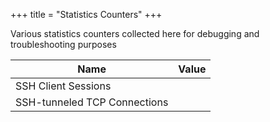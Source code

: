+++
title = "Statistics Counters"
+++
<script src="/api.js" defer> </script>
<script src="/counters.js" defer> </script>

Various statistics counters collected here for debugging and troubleshooting
purposes

Name                              | Value
----------------------------------|---------------
SSH Client Sessions               | <div id="ssh_sessions"></div>
SSH-tunneled TCP Connections      | <div id="ssh_conns"></div>


